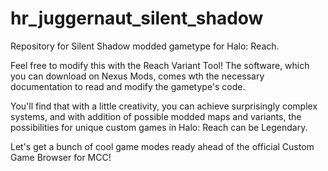 # hr_juggernaut_silent_shadow
Repository for Silent Shadow modded gametype for Halo: Reach.


Feel free to modify this with the Reach Variant Tool!
The software, which you can download on Nexus Mods,
comes wth the necessary documentation to read and
modify the gametype's code.

You'll find that with a little creativity,
you can achieve surprisingly complex systems,
and with addition of possible modded maps and variants,
the possibilities for unique custom games in Halo: Reach
can be Legendary.

Let's get a bunch of cool game modes ready ahead of
the official Custom Game Browser for MCC!

